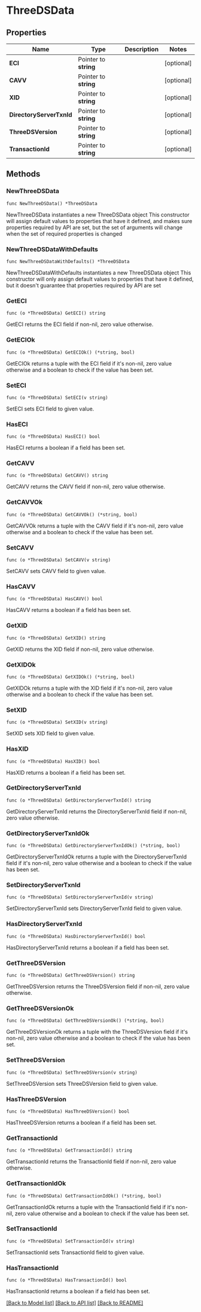 # ThreeDSData

## Properties

Name | Type | Description | Notes
------------ | ------------- | ------------- | -------------
**ECI** | Pointer to **string** |  | [optional] 
**CAVV** | Pointer to **string** |  | [optional] 
**XID** | Pointer to **string** |  | [optional] 
**DirectoryServerTxnId** | Pointer to **string** |  | [optional] 
**ThreeDSVersion** | Pointer to **string** |  | [optional] 
**TransactionId** | Pointer to **string** |  | [optional] 

## Methods

### NewThreeDSData

`func NewThreeDSData() *ThreeDSData`

NewThreeDSData instantiates a new ThreeDSData object
This constructor will assign default values to properties that have it defined,
and makes sure properties required by API are set, but the set of arguments
will change when the set of required properties is changed

### NewThreeDSDataWithDefaults

`func NewThreeDSDataWithDefaults() *ThreeDSData`

NewThreeDSDataWithDefaults instantiates a new ThreeDSData object
This constructor will only assign default values to properties that have it defined,
but it doesn't guarantee that properties required by API are set

### GetECI

`func (o *ThreeDSData) GetECI() string`

GetECI returns the ECI field if non-nil, zero value otherwise.

### GetECIOk

`func (o *ThreeDSData) GetECIOk() (*string, bool)`

GetECIOk returns a tuple with the ECI field if it's non-nil, zero value otherwise
and a boolean to check if the value has been set.

### SetECI

`func (o *ThreeDSData) SetECI(v string)`

SetECI sets ECI field to given value.

### HasECI

`func (o *ThreeDSData) HasECI() bool`

HasECI returns a boolean if a field has been set.

### GetCAVV

`func (o *ThreeDSData) GetCAVV() string`

GetCAVV returns the CAVV field if non-nil, zero value otherwise.

### GetCAVVOk

`func (o *ThreeDSData) GetCAVVOk() (*string, bool)`

GetCAVVOk returns a tuple with the CAVV field if it's non-nil, zero value otherwise
and a boolean to check if the value has been set.

### SetCAVV

`func (o *ThreeDSData) SetCAVV(v string)`

SetCAVV sets CAVV field to given value.

### HasCAVV

`func (o *ThreeDSData) HasCAVV() bool`

HasCAVV returns a boolean if a field has been set.

### GetXID

`func (o *ThreeDSData) GetXID() string`

GetXID returns the XID field if non-nil, zero value otherwise.

### GetXIDOk

`func (o *ThreeDSData) GetXIDOk() (*string, bool)`

GetXIDOk returns a tuple with the XID field if it's non-nil, zero value otherwise
and a boolean to check if the value has been set.

### SetXID

`func (o *ThreeDSData) SetXID(v string)`

SetXID sets XID field to given value.

### HasXID

`func (o *ThreeDSData) HasXID() bool`

HasXID returns a boolean if a field has been set.

### GetDirectoryServerTxnId

`func (o *ThreeDSData) GetDirectoryServerTxnId() string`

GetDirectoryServerTxnId returns the DirectoryServerTxnId field if non-nil, zero value otherwise.

### GetDirectoryServerTxnIdOk

`func (o *ThreeDSData) GetDirectoryServerTxnIdOk() (*string, bool)`

GetDirectoryServerTxnIdOk returns a tuple with the DirectoryServerTxnId field if it's non-nil, zero value otherwise
and a boolean to check if the value has been set.

### SetDirectoryServerTxnId

`func (o *ThreeDSData) SetDirectoryServerTxnId(v string)`

SetDirectoryServerTxnId sets DirectoryServerTxnId field to given value.

### HasDirectoryServerTxnId

`func (o *ThreeDSData) HasDirectoryServerTxnId() bool`

HasDirectoryServerTxnId returns a boolean if a field has been set.

### GetThreeDSVersion

`func (o *ThreeDSData) GetThreeDSVersion() string`

GetThreeDSVersion returns the ThreeDSVersion field if non-nil, zero value otherwise.

### GetThreeDSVersionOk

`func (o *ThreeDSData) GetThreeDSVersionOk() (*string, bool)`

GetThreeDSVersionOk returns a tuple with the ThreeDSVersion field if it's non-nil, zero value otherwise
and a boolean to check if the value has been set.

### SetThreeDSVersion

`func (o *ThreeDSData) SetThreeDSVersion(v string)`

SetThreeDSVersion sets ThreeDSVersion field to given value.

### HasThreeDSVersion

`func (o *ThreeDSData) HasThreeDSVersion() bool`

HasThreeDSVersion returns a boolean if a field has been set.

### GetTransactionId

`func (o *ThreeDSData) GetTransactionId() string`

GetTransactionId returns the TransactionId field if non-nil, zero value otherwise.

### GetTransactionIdOk

`func (o *ThreeDSData) GetTransactionIdOk() (*string, bool)`

GetTransactionIdOk returns a tuple with the TransactionId field if it's non-nil, zero value otherwise
and a boolean to check if the value has been set.

### SetTransactionId

`func (o *ThreeDSData) SetTransactionId(v string)`

SetTransactionId sets TransactionId field to given value.

### HasTransactionId

`func (o *ThreeDSData) HasTransactionId() bool`

HasTransactionId returns a boolean if a field has been set.


[[Back to Model list]](../README.md#documentation-for-models) [[Back to API list]](../README.md#documentation-for-api-endpoints) [[Back to README]](../README.md)


